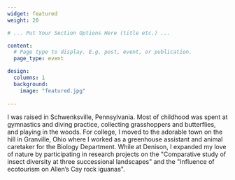 ```yaml
---
widget: featured
weight: 20

# ... Put Your Section Options Here (title etc.) ...

content:
  # Page type to display. E.g. post, event, or publication.
  page_type: event

design:
  columns: 1
  background: 
    image: "featured.jpg"
  
---
```


I was raised in Schwenksville, Pennsylvania. Most of childhood was spent at gymnastics and diving practice, collecting grasshoppers and butterflies, and playing in the woods. For college, I moved to the adorable town on the hill in Granville, Ohio where I worked as a greenhouse assistant and animal caretaker for the Biology Department. While at Denison, I expanded my love of nature by participating in research projects on the "Comparative study of insect diversity at three successional landscapes" and the "Influence of ecotourism on Allen’s Cay rock iguanas". 

